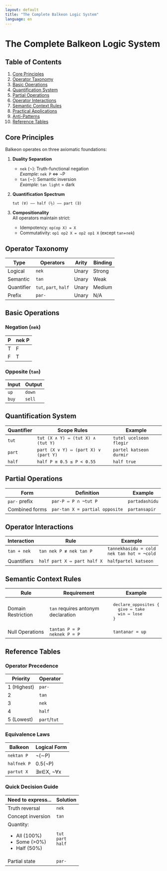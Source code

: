 ```yaml
---
layout: default
title: "The Complete Balkeon Logic System"
language: en
---
```


# The Complete Balkeon Logic System

## Table of Contents
1. [Core Principles](#core-principles)
2. [Operator Taxonomy](#operator-taxonomy)
3. [Basic Operations](#basic-operations)
4. [Quantification System](#quantification-system)
5. [Partial Operations](#partial-operations)
6. [Operator Interactions](#operator-interactions)
7. [Semantic Context Rules](#semantic-context-rules)
8. [Practical Applications](#practical-applications)
9. [Anti-Patterns](#anti-patterns)
10. [Reference Tables](#reference-tables)

## Core Principles <a name="core-principles"></a>

Balkeon operates on three axiomatic foundations:

1. **Duality Separation**  
   - `nek` (¬): Truth-functional negation  
     *Example*: `nek P` ⇔ ¬P  
   - `tan` (∼): Semantic inversion  
     *Example*: `tan light` = dark  

2. **Quantification Spectrum**  
   ```
   tut (∀) —— half (½) —— part (∃)
   ```

3. **Compositionality**  
   All operators maintain strict:
   - Idempotency: `op(op X) = X`  
   - Commutativity: `op1 op2 X = op2 op1 X` (except `tan`+`nek`)

## Operator Taxonomy <a name="operator-taxonomy"></a>

<table>
  <thead>
    <tr>
      <th>Type</th>
      <th>Operators</th>
      <th>Arity</th>
      <th>Binding</th>
    </tr>
  </thead>
  <tbody>
    <tr>
      <td>Logical</td>
      <td><code>nek</code></td>
      <td>Unary</td>
      <td>Strong</td>
    </tr>
    <tr>
      <td>Semantic</td>
      <td><code>tan</code></td>
      <td>Unary</td>
      <td>Weak</td>
    </tr>
    <tr>
      <td>Quantifier</td>
      <td><code>tut</code>, <code>part</code>, <code>half</code></td>
      <td>Unary</td>
      <td>Medium</td>
    </tr>
    <tr>
      <td>Prefix</td>
      <td><code>par-</code></td>
      <td>Unary</td>
      <td>N/A</td>
    </tr>
  </tbody>
</table>

## Basic Operations <a name="basic-operations"></a>

### Negation (`nek`)
<table>
  <thead>
    <tr>
      <th>P</th>
      <th>nek P</th>
    </tr>
  </thead>
  <tbody>
    <tr>
      <td>T</td>
      <td>F</td>
    </tr>
    <tr>
      <td>F</td>
      <td>T</td>
    </tr>
  </tbody>
</table>

### Opposite (`tan`)
<table>
  <thead>
    <tr>
      <th>Input</th>
      <th>Output</th>
    </tr>
  </thead>
  <tbody>
    <tr>
      <td><code>up</code></td>
      <td><code>down</code></td>
    </tr>
    <tr>
      <td><code>buy</code></td>
      <td><code>sell</code></td>
    </tr>
  </tbody>
</table>

## Quantification System <a name="quantification-system"></a>

<table>
  <thead>
    <tr>
      <th>Quantifier</th>
      <th>Scope Rules</th>
      <th>Example</th>
    </tr>
  </thead>
  <tbody>
    <tr>
      <td><code>tut</code></td>
      <td><code>tut (X ∧ Y) ⇔ (tut X) ∧ (tut Y)</code></td>
      <td><code>tutel ucelseon flegir</code></td>
    </tr>
    <tr>
      <td><code>part</code></td>
      <td><code>part (X ∨ Y) ⇔ (part X) ∨ (part Y)</code></td>
      <td><code>partel katseon durmir</code></td>
    </tr>
    <tr>
      <td><code>half</code></td>
      <td><code>half P ≡ 0.5 ≤ P < 0.55</code></td>
      <td><code>half true</code></td>
    </tr>
  </tbody>
</table>

## Partial Operations <a name="partial-operations"></a>

<table>
  <thead>
    <tr>
      <th>Form</th>
      <th>Definition</th>
      <th>Example</th>
    </tr>
  </thead>
  <tbody>
    <tr>
      <td><code>par-</code> prefix</td>
      <td><code>par-P ⇔ P ∩ ¬tut P</code></td>
      <td><code>partadashidu</code></td>
    </tr>
    <tr>
      <td>Combined forms</td>
      <td><code>par-tan X = partial opposite</code></td>
      <td><code>partansapir</code></td>
    </tr>
  </tbody>
</table>

## Operator Interactions <a name="operator-interactions"></a>

<table>
  <thead>
    <tr>
      <th>Interaction</th>
      <th>Rule</th>
      <th>Example</th>
    </tr>
  </thead>
  <tbody>
    <tr>
      <td><code>tan + nek</code></td>
      <td><code>tan nek P ≢ nek tan P</code></td>
      <td>
        <code>tannekhasidu = cold</code><br>
        <code>nek tan hot = ¬cold</code>
      </td>
    </tr>
    <tr>
      <td>Quantifiers</td>
      <td><code>half part X ⇔ part half X</code></td>
      <td><code>halfpartel katseon</code></td>
    </tr>
  </tbody>
</table>

## Semantic Context Rules <a name="semantic-context-rules"></a>

<table>
  <thead>
    <tr>
      <th>Rule</th>
      <th>Requirement</th>
      <th>Example</th>
    </tr>
  </thead>
  <tbody>
    <tr>
      <td>Domain Restriction</td>
      <td><code>tan</code> requires antonym declaration</td>
      <td>
        <pre>declare_opposites {
  give ⇔ take
  win ⇔ lose
}</pre>
      </td>
    </tr>
    <tr>
      <td>Null Operations</td>
      <td>
        <code>tantan P = P</code><br>
        <code>neknek P = P</code>
      </td>
      <td><code>tantanar = up</code></td>
    </tr>
  </tbody>
</table>

## Reference Tables <a name="reference-tables"></a>

### Operator Precedence
<table>
  <thead>
    <tr>
      <th>Priority</th>
      <th>Operator</th>
    </tr>
  </thead>
  <tbody>
    <tr>
      <td>1 (Highest)</td>
      <td><code>par-</code></td>
    </tr>
    <tr>
      <td>2</td>
      <td><code>tan</code></td>
    </tr>
    <tr>
      <td>3</td>
      <td><code>nek</code></td>
    </tr>
    <tr>
      <td>4</td>
      <td><code>half</code></td>
    </tr>
    <tr>
      <td>5 (Lowest)</td>
      <td><code>part</code>/<code>tut</code></td>
    </tr>
  </tbody>
</table>

### Equivalence Laws
<table>
  <thead>
    <tr>
      <th>Balkeon</th>
      <th>Logical Form</th>
    </tr>
  </thead>
  <tbody>
    <tr>
      <td><code>nektan P</code></td>
      <td>¬(∼P)</td>
    </tr>
    <tr>
      <td><code>halfnek P</code></td>
      <td>0.5(¬P)</td>
    </tr>
    <tr>
      <td><code>partut X</code></td>
      <td>∃x∈X, ¬∀x</td>
    </tr>
  </tbody>
</table>

### Quick Decision Guide
<table>
  <thead>
    <tr>
      <th>Need to express...</th>
      <th>Solution</th>
    </tr>
  </thead>
  <tbody>
    <tr>
      <td>Truth reversal</td>
      <td><code>nek</code></td>
    </tr>
    <tr>
      <td>Concept inversion</td>
      <td><code>tan</code></td>
    </tr>
    <tr>
      <td>Quantity:
        <ul>
          <li>All (100%)</li>
          <li>Some (>0%)</li>
          <li>Half (50%)</li>
        </ul>
      </td>
      <td>
        <code>tut</code><br>
        <code>part</code><br>
        <code>half</code>
      </td>
    </tr>
    <tr>
      <td>Partial state</td>
      <td><code>par-</code></td>
    </tr>
  </tbody>
</table>




